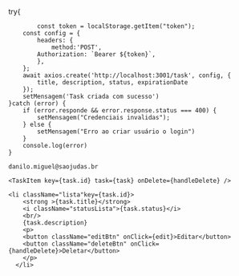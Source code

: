 try{

            const token = localStorage.getItem("token");
        const config = {
            headers: {
                method:'POST',
            Authorization: `Bearer ${token}`,
            },
        };
        await axios.create('http://localhost:3001/task', config, {
            title, description, status, expirationDate
        });
        setMensagem('Task criada com sucesso')
    }catch (error) {
        if (error.responde && error.response.status === 400) {
            setMensagem("Credenciais invalidas");
        } else {
            setMensagem("Erro ao criar usuário o login")
        }
        console.log(error)
    }

    danilo.miguel@saojudas.br

    <TaskItem key={task.id} task={task} onDelete={handleDelete} />

    <li className="lista"key={task.id}>
        <strong >{task.title}</strong>
        <i className="statusLista">{task.status}</i>
        <br/> 
        {task.description}
        <p>
        <button className="editBtn" onClick={edit}>Editar</button>
        <button className="deleteBtn" onClick={handleDelete}>Deletar</button>
        </p>
      </li>